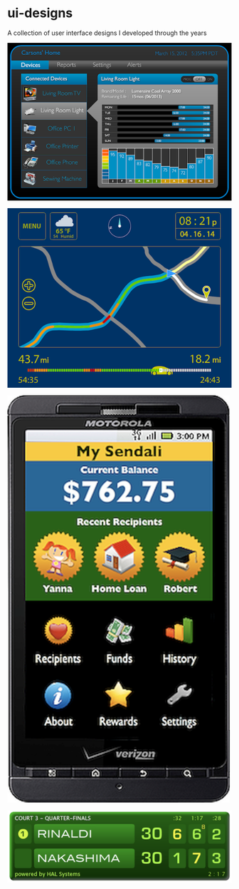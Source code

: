 # ui-designs
A collection of user interface designs I developed through the years

![alt text](https://github.com/henrysnavarro/ui-designs/blob/master/HomeControl.png "Home Control App UI Concept")

![alt text](https://github.com/henrysnavarro/ui-designs/blob/master/vehicleNav.png "Vehicle Navigation UI Concept")

![alt text](https://github.com/henrysnavarro/ui-designs/blob/master/sendalimobileapp.png "Mobile Finance App UI Concept")

![alt text](https://github.com/henrysnavarro/ui-designs/blob/master/tennismatch-scoreboard.png "Tennis Scoreboard UI Concept")

